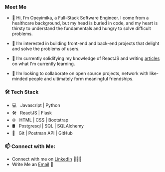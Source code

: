 <h3>Meet Me</h3>

- 👋 Hi, I’m Opeyimika, a Full-Stack Software Engineer. I come from a healthcare background, but my head is buried in code, and my heart is thirsty to understand the fundamentals and hungry to solve difficult problems. 


- 👀 I’m interested in building front-end and back-end projects that delight and solve the problems of users. 
- 🌱 I’m currently solidifying my knowledge of ReactJS and writing [articles](https://opeyimikaaremu.hashnode.dev/) on what I'm currently learning.
- 💞️ I’m looking to collaborate on open source projects, network with like-minded people and ultimately form meaningful friendships.

<h3>🛠 Tech Stack</h3>

- 💻 &nbsp; Javascript | Python 
- 🛠️ &nbsp; ReactJS | Flask
- 🌐 &nbsp; HTML | CSS | Bootstrap
- 🛢 &nbsp; Postgresql | SQL | SQLAlchemy
- 🔧 &nbsp; Git | Postman API | GitHub 

<h3>📫 Connect with Me:</h3>

 - Connect with me on [LinkedIn](https://www.linkedin.com/in/opeyimikaaremu/) 👨🏻‍💻
 - Write Me an [Email](mailto:opeyimikaaremu@gmail.com) 💌
